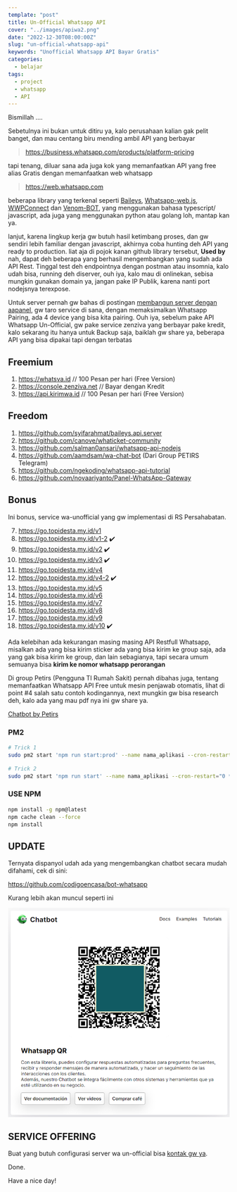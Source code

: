 ```yaml
---
template: "post"
title: Un-Official Whatsapp API
cover: "../images/apiwa2.png"
date: "2022-12-30T08:00:00Z"
slug: "un-official-whatsapp-api"
keywords: "Unofficial Whatsapp API Bayar Gratis"
categories:
  - belajar
tags:
  - project
  - whatsapp
  - API
---
```


Bismillah ....

Sebetulnya ini bukan untuk ditiru ya, kalo perusahaan kalian gak pelit banget, dan mau centang biru mending ambil API yang berbayar

> https://business.whatsapp.com/products/platform-pricing

tapi tenang, diluar sana ada juga kok yang memanfaatkan API yang free alias Gratis dengan memanfaatkan web whatsapp

> https://web.whatsapp.com

beberapa library yang terkenal seperti [Baileys](https://github.com/WhiskeySockets/Baileys), [Whatsapp-web.js](https://github.com/pedroslopez/whatsapp-web.js), [WWPConnect](https://github.com/wppconnect-team/wppconnect) dan [Venom-BOT](https://github.com/orkestral/venom), yang menggunakan bahasa typescript/ javascript, ada juga yang menggunakan python atau golang loh, mantap kan ya.

lanjut, karena lingkup kerja gw butuh hasil ketimbang proses, dan gw sendiri lebih familiar dengan javascript, akhirnya coba hunting deh API yang ready to production. liat aja di pojok kanan github library tersebut, **Used by** nah, dapat deh beberapa yang berhasil mengembangkan yang sudah ada API Rest. Tinggal test deh endpointnya dengan postman atau insomnia, kalo udah bisa, running deh diserver, ouh iya, kalo mau di onlinekan, sebisa mungkin gunakan domain ya, jangan pake IP Publik, karena nanti port nodejsnya terexpose.

Untuk server pernah gw bahas di postingan [membangun server dengan aapanel](/membangun-server-ubuntu-aapanel), gw taro service di sana, dengan memaksimalkan Whatsapp Pairing, ada 4 device yang bisa kita pairing. Ouh iya, sebelum pake API Whatsapp Un-Official, gw pake service zenziva yang berbayar pake kredit, kalo sekarang itu hanya untuk Backup saja, baiklah gw share ya, beberapa API yang bisa dipakai tapi dengan terbatas

## Freemium

1. https://whatsva.id // 100 Pesan per hari (Free Version)
2. https://console.zenziva.net // Bayar dengan Kredit
3. https://api.kirimwa.id // 100 Pesan per hari (Free Version)

## Freedom

1. https://github.com/syifarahmat/baileys.api.server
2. https://github.com/canove/whaticket-community
3. https://github.com/salman0ansari/whatsapp-api-nodejs
4. https://github.com/aamdsam/wa-chat-bot (Dari Group PETIRS Telegram)
5. https://github.com/ngekoding/whatsapp-api-tutorial
6. https://github.com/novaariyanto/Panel-WhatsApp-Gateway

## Bonus

Ini bonus, service wa-unofficial yang gw implementasi di RS Persahabatan.

7. https://go.topidesta.my.id/v1
8. https://go.topidesta.my.id/v1-2 ✔️
9. https://go.topidesta.my.id/v2 ✔️
10. https://go.topidesta.my.id/v3 ✔️
11. https://go.topidesta.my.id/v4
12. https://go.topidesta.my.id/v4-2 ✔️
13. https://go.topidesta.my.id/v5
14. https://go.topidesta.my.id/v6
15. https://go.topidesta.my.id/v7
16. https://go.topidesta.my.id/v8
17. https://go.topidesta.my.id/v9
18. https://go.topidesta.my.id/v10 ✔️

Ada kelebihan ada kekurangan masing masing API Restfull Whatsapp, misalkan ada yang bisa kirim sticker ada yang bisa kirim ke group saja, ada yang gak bisa kirim ke group, dan lain sebagianya, tapi secara umum semuanya bisa **kirim ke nomor whatsapp perorangan**

Di group Petirs (Pengguna TI Rumah Sakit) pernah dibahas juga, tentang memanfaatkan Whatsapp API Free untuk mesin penjawab otomatis, lihat di point #4 salah satu contoh kodingannya, next mungkin gw bisa research deh, kalo ada yang mau pdf nya ini gw share ya.

[Chatbot by Petirs](https://github.com/topidesta/topidesta/raw/master/content/images/chat-bot-petirs.pdf)

### PM2

```bash
# Trick 1
sudo pm2 start 'npm run start:prod' --name nama_aplikasi --cron-restart="0 */6 * * *" -- start --node-args="--max-old-space-size=4096" --max-memory-restart 4G
```

```bash
# Trick 2
sudo pm2 start 'npm run start' --name nama_aplikasi --cron-restart="0 */6 * * *" -- start --node-args="--max-old-space-size=4096" --max-memory-restart 4G --interpreter=/www/server/nodejs/v18.20.4
```

### USE NPM

```bash
npm install -g npm@latest
npm cache clean --force
npm install
```


## UPDATE

Ternyata dispanyol udah ada yang mengembangkan chatbot secara mudah difahami, cek di sini:

https://github.com/codigoencasa/bot-whatsapp

Kurang lebih akan muncul seperti ini

![Chat BOT](../images/chatbot.png)

## SERVICE OFFERING

Buat yang butuh configurasi server wa un-official bisa [kontak gw ya](https://api.whatsapp.com/send?phone=6283898973731&text=halo%20desta%20saya%20mau%20build%20server%20whatsapp).

Done.

Have a nice day!
